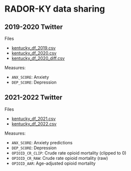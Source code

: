 # RADOR-KY data sharing

## 2019-2020 Twitter
Files
* [kentucky_df_2019.csv]()
* [kentucky_df_2020.csv]()
* [kentucky_df_2020_diff.csv]()

Measures:
- `ANX_SCORE`: Anxiety
- `DEP_SCORE`: Depression

## 2021-2022 Twitter
Files
* [kentucky_df_2021.csv]()
* [kentucky_df_2022.csv]()

Measures:
- `ANX_SCORE`: Anxiety predictions
- `DEP_SCORE`: Depression
- `OPIOID_CR_CLIP`: Crude rate opioid mortality (clipped to 0)
- `OPIOID_CR_RAW`: Crude rate opioid mortality (raw)
- `OPIOID_AAR`: Age-adjusted opioid mortality
